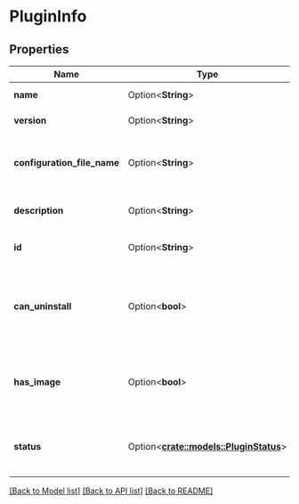 # PluginInfo

## Properties

Name | Type | Description | Notes
------------ | ------------- | ------------- | -------------
**name** | Option<**String**> | Gets or sets the name. | [optional]
**version** | Option<**String**> | Gets or sets the version. | [optional]
**configuration_file_name** | Option<**String**> | Gets or sets the name of the configuration file. | [optional]
**description** | Option<**String**> | Gets or sets the description. | [optional]
**id** | Option<**String**> | Gets or sets the unique id. | [optional]
**can_uninstall** | Option<**bool**> | Gets or sets a value indicating whether the plugin can be uninstalled. | [optional]
**has_image** | Option<**bool**> | Gets or sets a value indicating whether this plugin has a valid image. | [optional]
**status** | Option<[**crate::models::PluginStatus**](PluginStatus.md)> | Gets or sets a value indicating the status of the plugin. | [optional]

[[Back to Model list]](../README.md#documentation-for-models) [[Back to API list]](../README.md#documentation-for-api-endpoints) [[Back to README]](../README.md)


